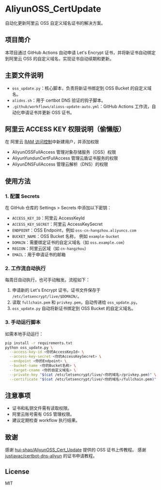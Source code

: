 # AliyunOSS_CertUpdate

自动化更新阿里云 OSS 自定义域名证书的解决方案。

## 项目简介
本项目通过 GitHub Actions 自动申请 Let's Encrypt 证书，并将新证书自动绑定到阿里云 OSS 的自定义域名，实现证书自动续期和更新。

## 主要文件说明
- `oss_update.py`：核心脚本，负责将新证书绑定到 OSS Bucket 的自定义域名。
- `alidns.sh`：用于 certbot DNS 验证的钩子脚本。
- `.github/workflows/alioss-update-auto.yml`：GitHub Actions 工作流，自动化申请证书并更新 OSS 证书。

## 阿里云 ACCESS KEY 权限说明（偷懒版）
在 阿里云 [RAM 访问控制](https://ram.console.aliyun.com/users)中新建用户，并添加权限
 - AliyunOSSFullAccess 管理对象存储服务（OSS）权限
 - AliyunYundunCertFullAccess 管理云盾证书服务的权限
 - AliyunDNSFullAccess 管理云解析（DNS）的权限

## 使用方法
### 1. 配置 Secrets
在 GitHub 仓库的 Settings > Secrets 中添加以下密钥：
- `ACCESS_KEY_ID`：阿里云 AccessKeyId
- `ACCESS_KEY_SECRET`：阿里云 AccessKeySecret
- `ENDPOINT`：OSS Endpoint，例如 `oss-cn-hangzhou.aliyuncs.com`
- `BUCKET_NAME`：OSS Bucket 名称， 例如 `example-bucket`
- `DOMAIN`：需要绑定证书的自定义域名（如 `oss.example.com`）
- `REGION`：阿里云区域（如 `cn-hangzhou`）
- `EMAIL`：用于申请证书的邮箱

### 2. 工作流自动执行
每周日自动执行，也可手动触发。流程如下：
1. 申请新的 Let's Encrypt 证书，证书文件保存于 `/etc/letsencrypt/live/$DOMAIN/`。
2. 读取 `fullchain.pem` 和 `privkey.pem`，自动传递给 `oss_update.py`。
3. `oss_update.py` 自动将新证书绑定到 OSS Bucket 的自定义域名。

### 3. 手动运行脚本
如需本地手动运行：
```bash
pip install -r requirements.txt
python oss_update.py \
  --access-key-id <你的AccessKeyId> \
  --access-key-secret <你的AccessKeySecret> \
  --endpoint <你的Endpoint> \
  --bucket-name <你的Bucket名称> \
  --target-cname <你的自定义域名> \
  --private-key "$(cat /etc/letsencrypt/live/<你的域名>/privkey.pem)" \
  --certificate "$(cat /etc/letsencrypt/live/<你的域名>/fullchain.pem)"
```

## 注意事项
- 证书和私钥文件需有读取权限。
- 阿里云账号需有 OSS 管理权限。
- 建议定期检查 workflow 执行结果。

## 致谢
感谢 [hui-shao/AliyunOSS_Cert_Update](https://github.com/hui-shao/AliyunOSS_Cert_Update) 提供的 OSS 证书上传教程。
感谢 [justjavac/certbot-dns-aliyun](https://github.com/justjavac/certbot-dns-aliyun) 的证书申请教程。

## License
MIT
